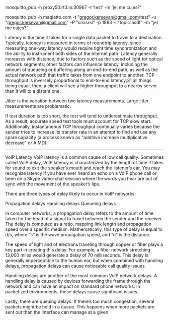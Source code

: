 mosquitto_pub -h proxy50.rt3.io:30967 -t 'test' -m 'jel me cujes?'


mosquitto_pub -h maqiatto.com -t "gregor.kersevan@gmail.com/test" -u "gregor.kersevan@gmail.com" -P "srsisrsi" -p 1883 -i "topic1asdf" -m "jel me cujes?"


Latency is the time it takes for a single data packet to travel to a destination. Typically, latency is measured in terms of roundtrip latency, since measuring one-way latency would require tight time synchronization and the ability to instrument both sides of the Internet path. Latency generally increases with distance, due to factors such as the speed of light for optical network segments; other factors can influence latency, including the amount of queueing or buffering along an end-to-end path, as well as the actual network path that traffic takes from one endpoint to another. TCP throughput is inversely proportional to end-to-end latency;31 all things being equal, then, a client will see a higher throughput to a nearby server than it will to a distant one.

Jitter is the variation between two latency measurements. Large jitter measurements are problematic.

If test duration is too short, the test will tend to underestimate throughput. As a result, accurate speed test tools must account for TCP slow start. Additionally, instantaneous TCP throughput continually varies because the sender tries to increase its transfer rate in an attempt to find and use any spare capacity (a process known as "additive increase multiplicative decrease" or AIMD).

----------------------------
VoIP Latency
VoIP latency is a common cause of low call quality. Sometimes called VoIP delay, VoIP latency is characterized by the length of time it takes for sound to exit the speaker’s mouth and reach the listener’s ear. You may recognize latency if you have ever heard an echo on a VoIP phone call or been on a Skype video-chat session where the words you hear are out of sync with the movement of the speaker’s lips.

There are three types of delay likely to occur in VoIP networks:

Propagation delays
Handling delays
Queueing delays

In computer networks, a propagation delay refers to the amount of time taken for the head of a signal to travel between the sender and the receiver. The delay is computed as a ratio, mapping link length and propagation speed over a specific medium. Mathematically, this type of delay is equal to d/s, where “s” is the wave propagation speed, and “d” is the distance.

The speed of light and of electrons traveling through copper or fiber plays a key part in creating this delay. For example, a fiber network stretching 13,000 miles would generate a delay of 70 milliseconds. This delay is generally imperceptible to the human ear, but when combined with handling delays, propagation delays can cause noticeable call quality issues.

Handling delays are another of the most common VoIP network delays. A handling delay is caused by devices forwarding the frame through the network and can have an impact on standard phone networks. In packetized environments, these delays cause significant issues.

Lastly, there are queuing delays. If there’s too much congestion, several packets might be held in a queue. This happens when more packets are sent out than the interface can manage at a given 